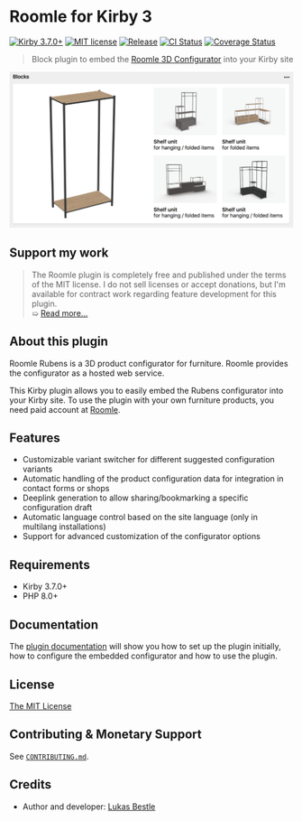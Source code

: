 # Roomle for Kirby 3

[![Kirby 3.7.0+](https://img.shields.io/badge/Kirby-3.7.0%2B-green)](https://getkirby.com)
[![MIT license](https://img.shields.io/badge/license-MIT-blue.svg)](LICENSE.md)
[![Release](https://img.shields.io/github/v/release/lukasbestle/kirby-roomle)](https://github.com/lukasbestle/kirby-roomle/releases/latest)
[![CI Status](https://img.shields.io/github/actions/workflow/status/lukasbestle/kirby-roomle/ci.yml?branch=main&label=CI)](https://github.com/lukasbestle/kirby-roomle/actions?query=workflow%3ACI+branch%3Amain)
[![Coverage Status](https://img.shields.io/codecov/c/gh/lukasbestle/kirby-roomle?token=IBYEIB22SM)](https://codecov.io/gh/lukasbestle/kirby-roomle)

> Block plugin to embed the [Roomle 3D Configurator](https://www.roomle.com/en/configurator) into your Kirby site

![Screenshot of the Roomle block in the Kirby Panel](screenshot.png)

## Support my work

> The Roomle plugin is completely free and published under the terms of the MIT license. I do not sell licenses or accept donations, but I'm available for contract work regarding feature development for this plugin.  
> ➯ [Read more…](.github/CONTRIBUTING.md#monetary-support)

## About this plugin

Roomle Rubens is a 3D product configurator for furniture. Roomle provides the configurator as a hosted web service.

This Kirby plugin allows you to easily embed the Rubens configurator into your Kirby site. To use the plugin with your own furniture products, you need paid account at [Roomle](https://www.roomle.com/en).

## Features

- Customizable variant switcher for different suggested configuration variants
- Automatic handling of the product configuration data for integration in contact forms or shops
- Deeplink generation to allow sharing/bookmarking a specific configuration draft
- Automatic language control based on the site language (only in multilang installations)
- Support for advanced customization of the configurator options

## Requirements

- Kirby 3.7.0+
- PHP 8.0+

## Documentation

The [plugin documentation](https://github.com/lukasbestle/kirby-roomle/wiki) will show you how to set up the plugin initially, how to configure the embedded configurator and how to use the plugin.

## License

[The MIT License](LICENSE.md)

## Contributing & Monetary Support

See [`CONTRIBUTING.md`](.github/CONTRIBUTING.md).

## Credits

- Author and developer: [Lukas Bestle](https://lukasbestle.com)
